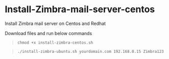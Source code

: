 # Install-Zimbra-mail-server-centos
Install Zimbra mail server on Centos and Redhat

Download files and run below commands

> `chmod +x install-zimbra-centos.sh`

> `./install-zimbra-ubuntu.sh yourdomain.com 192.168.0.15 Zimbra123`

